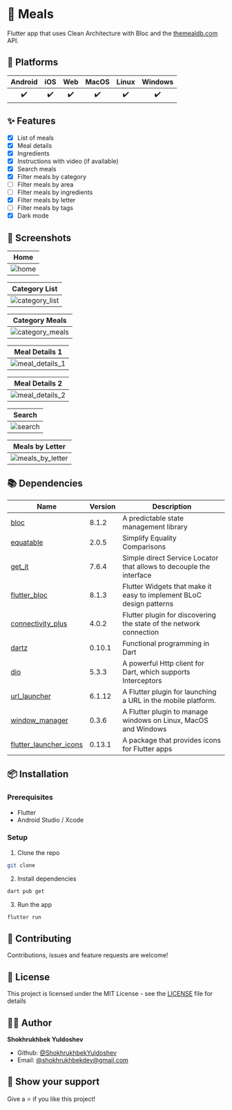 # 🍴 Meals

Flutter app that uses Clean Architecture with Bloc and the [themealdb.com](https://www.themealdb.com/) API.

## 📱 Platforms

| Android | iOS | Web | MacOS | Linux | Windows |
| :-----: | :-: | :-: | :---: | :---: | :-----: |
|   ✔️    | ✔️  | ✔️  |  ✔️   |  ✔️   |   ✔️    |

## ✨ Features

-   [x] List of meals
-   [x] Meal details
-   [x] Ingredients
-   [x] Instructions with video (if available)
-   [x] Search meals
-   [x] Filter meals by category
-   [ ] Filter meals by area
-   [ ] Filter meals by ingredients
-   [x] Filter meals by letter
-   [ ] Filter meals by tags
-   [x] Dark mode

## 📸 Screenshots

<!-- variables -->

[home]: screenshots/home.png 'Home'
[category_list]: screenshots/category_list.png 'Category List'
[category_meals]: screenshots/category_meals.png 'Category Meals'
[meal_details_1]: screenshots/meal_details_1.png 'Meal Details 1'
[meal_details_2]: screenshots/meal_details_2.png 'Meal Details 2'
[search]: screenshots/search.png 'Search'
[meals_by_letter]: screenshots/meals_by_letter.png 'Meals by Letter'

<!-- Table -->

|     Home      |
| :-----------: |
| ![home][home] |

|          Category List          |
| :-----------------------------: |
| ![category_list][category_list] |

|          Category Meals           |
| :-------------------------------: |
| ![category_meals][category_meals] |

|          Meal Details 1           |
| :-------------------------------: |
| ![meal_details_1][meal_details_1] |

|          Meal Details 2           |
| :-------------------------------: |
| ![meal_details_2][meal_details_2] |

|      Search       |
| :---------------: |
| ![search][search] |

|           Meals by Letter           |
| :---------------------------------: |
| ![meals_by_letter][meals_by_letter] |

## 📚 Dependencies

| Name                                                                      | Version | Description                                                         |
| ------------------------------------------------------------------------- | ------- | ------------------------------------------------------------------- |
| [bloc](https://pub.dev/packages/bloc)                                     | 8.1.2   | A predictable state management library                              |
| [equatable](https://pub.dev/packages/equatable)                           | 2.0.5   | Simplify Equality Comparisons                                       |
| [get_it](https://pub.dev/packages/get_it)                                 | 7.6.4   | Simple direct Service Locator that allows to decouple the interface |
| [flutter_bloc](https://pub.dev/packages/flutter_bloc)                     | 8.1.3   | Flutter Widgets that make it easy to implement BLoC design patterns |
| [connectivity_plus](https://pub.dev/packages/connectivity_plus)           | 4.0.2   | Flutter plugin for discovering the state of the network connection  |
| [dartz](https://pub.dev/packages/dartz)                                   | 0.10.1  | Functional programming in Dart                                      |
| [dio](https://pub.dev/packages/dio)                                       | 5.3.3   | A powerful Http client for Dart, which supports Interceptors        |
| [url_launcher](https://pub.dev/packages/url_launcher)                     | 6.1.12  | A Flutter plugin for launching a URL in the mobile platform.        |
| [window_manager](https://pub.dev/packages/window_manager)                 | 0.3.6   | A Flutter plugin to manage windows on Linux, MacOS and Windows      |
| [flutter_launcher_icons](https://pub.dev/packages/flutter_launcher_icons) | 0.13.1  | A package that provides icons for Flutter apps                      |

## 📦 Installation

### Prerequisites

-   Flutter
-   Android Studio / Xcode

### Setup

1. Clone the repo

```sh
git clone
```

2. Install dependencies

```sh
dart pub get
```

3. Run the app

```sh
flutter run
```

## 🤝 Contributing

Contributions, issues and feature requests are welcome!

## 📝 License

This project is licensed under the MIT License - see the [LICENSE](LICENSE) file for details

## 👨‍💻 Author

**Shokhrukhbek Yuldoshev**

-   Github: [@ShokhrukhbekYuldoshev](https://github.com/ShokhrukhbekYuldoshev)
-   Email: [@shokhrukhbekdev@gmail.com](mailto:shokhrukhbekdev@gmail.com)

## 🌟 Show your support

Give a ⭐️ if you like this project!
